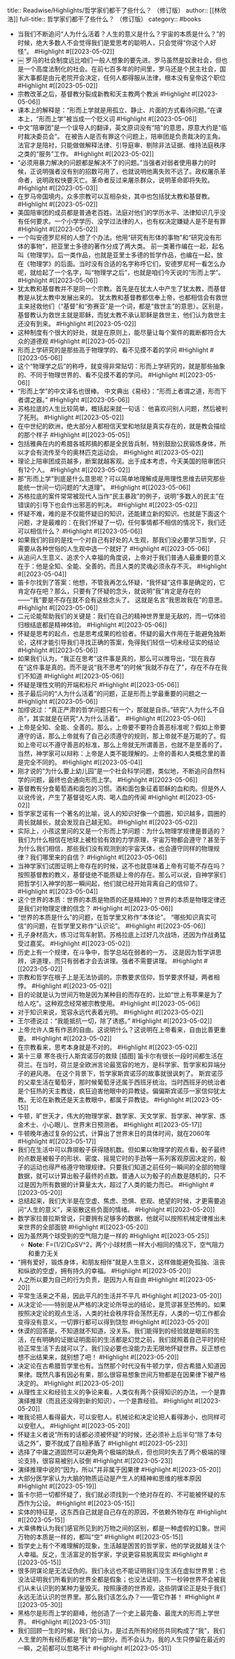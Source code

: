 title:: Readwise/Highlights/哲学家们都干了些什么？ （修订版）
author:: [[林欣浩]]
full-title:: 哲学家们都干了些什么？ （修订版）
category:: #books

- 当我们不断追问“人为什么活着？人生的意义是什么？宇宙的本质是什么？”的时候，绝大多数人不会觉得我们是爱思考的聪明人，只会觉得“你这个人好怪”。 #Highlight #[[2023-05-02]]
- ￼
  罗马的社会制度远比咱们一般人想象的要先进。罗马虽然是奴隶社会，但也是一个高度法制化的社会。在前七百多年的时间里，罗马还是个民主社会，国家大事都是由元老院开会决定，任何人都得服从法律，根本没有皇帝这个职位 #Highlight #[[2023-05-02]]
- 宗教改革之后，基督教分裂成新教和天主教两个教派 #Highlight #[[2023-05-06]]
- 课本上的解释是：“形而上学就是用孤立、静止、片面的方式看待问题。”在课本上，“形而上学”被当成一个贬义词 #Highlight #[[2023-05-06]]
- 中文“陪审团”是一个误导人的翻译，英文原词没有“陪”的意思，原意大约是“临时裁决委员会”。
  在被告人是否有罪这个问题上，陪审团是负责裁决的主角。法官才是陪衬，只能做做解释法律、引导庭审、剔除非法证据、维持法庭秩序之类的“服务”工作。 #Highlight #[[2023-05-02]]
- “必须用暴力解决的问题都是解决不了的问题。”当强者对弱者使用暴力的时候，正说明强者没有别的招数可用了，也就说明他离失败不远了。政权屠杀革命者，说明政权快要灭亡。革命者反过来屠杀群众，说明革命即将失败。 #Highlight #[[2023-05-03]]
- 在罗马帝国境内，众多宗教可以互相杂处，其中也包括犹太教和基督教。 #Highlight #[[2023-05-02]]
- 美国陪审团的成员都是普通老百姓。法庭对他们的学历水平、法律知识几乎没有任何要求。一个小学学历、没学过法律的人，也有权决定嫌疑人是不是有罪 #Highlight #[[2023-05-02]]
- 一个叫安德罗尼柯的人想了个办法。他用“研究有形体的事物”和“研究没有形体的事物”，把亚里士多德的著作分成了两大类。
  前一类著作编在一起，起名叫《物理学》。后一类作品，也就是亚里士多德的哲学作品，也编在一起，放在《物理学》的后面。当时没有合适的名字称呼它们，安德罗尼柯一看怎么办呢，就给起了一个名字，叫“物理学之后”，也就是咱们今天说的“形而上学”。 #Highlight #[[2023-05-06]]
- 犹太教和基督教并不是同一个宗教。首先是在犹太人中产生了犹太教，而基督教是从犹太教中发展出来的。
  犹太教和基督教都信奉上帝，也都相信会有救世主来拯救他们（“基督”和“弥赛亚”是一个词，都是“救世主”的意思）。区别是，基督教认为救世主就是耶稣，而犹太教不承认耶稣是救世主，他们认为救世主还没有到来。 #Highlight #[[2023-05-02]]
- 这种制度有个很大的好处，就是在原则上，能尽量让每个案件的裁断都符合大众的道德观 #Highlight #[[2023-05-02]]
- 形而上学研究的是那些高于物理学的、看不见摸不着的学问 #Highlight #[[2023-05-06]]
- 这个“物理学之后”的称呼，就变得非常贴切：形而上学研究的，就是那些抽象的、不同于物理世界的、看不见摸不着的学问。 #Highlight #[[2023-05-06]]
- “形而上学”的中文译名也很棒。
  中文典出《易经》：“形而上者谓之道，形而下者谓之器。” #Highlight #[[2023-05-06]]
- 苏格拉底的人生比较简单，概括起来就一句话：
  他喜欢问别人问题，然后被判了死刑。 #Highlight #[[2023-05-02]]
- 在中世纪的欧洲，绝大部分人都相信天堂和地狱是真实存在的，就是教会描绘的那个样子 #Highlight #[[2023-05-05]]
- 包括雅典在内的希腊各城邦搞的都是全民皆兵制，特别鼓励公民锻炼身体，所以才会有流传至今的奥林匹克运动会。 #Highlight #[[2023-05-02]]
- 理论上陪审团成员越多，断案就越客观。出于成本考虑，今天美国的陪审团只有12个人。 #Highlight #[[2023-05-02]]
- 那“形而上学”到底是什么意思呢？可以简单地理解成是用理性思维去研究那些能统一世间一切问题的“大道理”。 #Highlight #[[2023-05-06]]
- 苏格拉底的案件常常被现代人当作“民主暴政”的例子，说明“多数人的民主”在错误的引导下也会作出邪恶的判决。 #Highlight #[[2023-05-02]]
- 怀疑不难，难的是不仅能怀疑旧的知识，还能建立新的知识。也就是下面这个问题，才是最难的：在我们怀疑了一切，任何事情都不相信的情况下，我们还可以相信什么？ #Highlight #[[2023-05-06]]
- 如果我们的目的是找一个对自己有好处的人生观，那我们没必要学习哲学，只需要从各种世俗的人生观中选一个就好了 #Highlight #[[2023-05-06]]
- 从追问人生意义、追求个人幸福的角度说，上帝对于我们普通人最重要的意义在于：他是全知、全能、全善的。而且人类的灵魂必须永存不灭。 #Highlight #[[2023-05-04]]
- 笛卡尔找到了答案：他想，不管我再怎么怀疑，“我怀疑”这件事是确定的，它肯定存在吧？那么，只要有了怀疑的念头，就说明“我”肯定是存在的——“我”要是不存在就不会有这些念头了。
  这就是名言“我思故我在”的意思。 #Highlight #[[2023-05-06]]
- 二元论能帮助我们的关键是：我们在自己的精神世界里是无敌的，而一切体验归根结底都是精神体验。 #Highlight #[[2023-05-06]]
- 怀疑是思考的起点，也是思考成果的检验者。怀疑的最大作用在于能避免独断论，这样才能引导我们寻找正确的答案，免得我们轻信一切未经证实的结论 #Highlight #[[2023-05-06]]
- 如果我们认为，“我正在思考”这件事是真的，那么可以推导出，“现在我存在”这件事是真的。而不是说“我不思考”的时候“我就不存在了”，存在不存在我们不知道 #Highlight #[[2023-05-06]]
- 怀疑是理性文明的开端和标尺 #Highlight #[[2023-05-06]]
- 孩子最后问的“人为什么活着”的问题，正是形而上学最重要的问题之一 #Highlight #[[2023-05-06]]
- 加缪说过：“真正严肃的哲学问题只有一个，那就是自杀。”研究“人为什么不自杀”，其实就是在研究“人为什么活着”。 #Highlight #[[2023-05-06]]
- 上帝是全知、全能、全善的。那么，上帝要不要符合善恶标准呢？假如上帝要遵守的话，那么上帝就有了自己必须遵守的规则，那上帝就不是万能的了。假如上帝可以不遵守善恶的标准，那么上帝就无所谓善恶，也就不是至善的了。
  当然，神学家可以辩称：上帝是人类不能理解的。上帝的善和人类概念里的善是完全不同的。 #Highlight #[[2023-05-04]]
- 刚才说的“为什么要上幼儿园”是一个社会科学问题，类似地，不断追问自然科学的问题，最终也会通向形而上学。 #Highlight #[[2023-05-06]]
- 基督教有分食葡萄酒和面包的习惯。酒和面包象征着耶稣的血和肉。但是外人以讹传讹，产生了基督徒吃人肉、喝人血的传闻 #Highlight #[[2023-05-02]]
- 哲学家芝诺有一个著名的比喻，说人的知识好像一个圆圈，知识越多，圆圈的周长就越长，就会发现自己越无知。 #Highlight #[[2023-05-02]]
- 实际上，小孩这里问的又是一个形而上学问题：为什么物理学规律是普适的？我们为什么相信在地球上被检验有效的力学原理，宇宙万物都会遵守？甚至于为什么我们相信，那些我们没有观测到的宇宙天体，也会遵守同样的物理规律？我们哪里来的自信？ #Highlight #[[2023-05-06]]
- 当神学家们试图证明上帝存在的时候，这不也就意味着上帝有可能不存在吗？按照基督教的教义，基督徒绝不能质疑上帝的存在。那么可以说，自神学家们把哲学引入神学的那一瞬间起，他们就已经开始背离自己的信仰了。 #Highlight #[[2023-05-04]]
- 这个世界的本质：世界的本质是物质的还是精神的？世界的本质是物理定律还是我们对物理定律的信念？ #Highlight #[[2023-05-06]]
- “世界的本质是什么”的问题，在哲学里又称作“本体论”。
  “哪些知识真实可信”的问题，在哲学里又称作“认识论”。 #Highlight #[[2023-05-06]]
- 孔子身材高大，练习过驾车射箭。苏格拉底上过好几次战场，还因为作战勇猛受过嘉奖。 #Highlight #[[2023-05-02]]
- 历史上有一个规律，在斗争中，哲学总站在弱者的一方。
  这是因为哲学讲思辨，讲道理，而只有弱者才会去讲理。强者不需要讲理。 #Highlight #[[2023-05-02]]
- 宗教和哲学在根子上是无法协调的。宗教要求信仰，哲学要求怀疑，两者相悖。 #Highlight #[[2023-05-02]]
- 目的论就是认为世间万物是因为某种目的而存在的，比如“世上有苹果是为了给人吃”。这种观念经常被宗教使用。 #Highlight #[[2023-05-06]]
- 对于知识来说，宽容永远代表着光明。 #Highlight #[[2023-05-02]]
- 王尔德说过：“我能抵抗一切，除了诱惑。” #Highlight #[[2023-05-02]]
- 上帝允许人类有作恶的自由。这说明什么？这说明在上帝看来，自由比善更重要。 #Highlight #[[2023-05-02]]
- 在宗教看来，思考本身就是不对的。 #Highlight #[[2023-05-02]]
- 第十三章 寒冬夜行人斯宾诺莎的救赎
  [插图]
  笛卡尔有很长一段时间都生活在荷兰。在当时，荷兰是全欧洲言论最宽容的地方，是科学家、哲学家和异端分子的避风港。
  在这个背景下，哲学家斯宾诺莎的故事就很讽刺了。
  斯宾诺莎的父辈生活在葡萄牙，那时候葡萄牙还属于西班牙统治。当时西班牙的统治者是个狂热的天主教徒，疯狂迫害他眼中的异教徒。偏偏斯宾诺莎一家信仰犹太教。无论在新教还是天主教眼中，都属于异教徒。 #Highlight #[[2023-05-15]]
- 牛顿，旷世天才，伟大的物理学家、数学家、天文学家、哲学家、神学家、炼金术士、小心眼儿、世界末日预测者。 #Highlight #[[2023-05-17]]
- 牛顿晚年通过复杂的公式，计算出了世界末日的具体时间，就在2060年 #Highlight #[[2023-05-17]]
- 我们在生活中可以靠掷骰子获得随机数。但如果以物理学的观点看，骰子最终的点数是被骰子的形状、密度、摇晃它时的手劲等一系列客观原因决定的，骰子的运动也得严格遵守物理规律。只要我们知道之前任何一瞬间的全部的物理数据，就可以计算出骰子最终的点数。普通人以为骰子的点数是随机的，只不过是因为所有数据的计算量太大，超过了人类的能力而已。 #Highlight #[[2023-05-20]]
- 总结起来，我们大半是在空虚、焦虑、恐惧、悲观、绝望的时候，才更需要追问“人生的意义”，来驱散这些负面的情绪。 #Highlight #[[2023-05-20]]
- 数学家拉普拉斯曾说，只要拥有足够多的数据，他就可以按照机械定律推出未来世界的全部面貌 #Highlight #[[2023-05-20]]
- 因为虽然两个球受到的空气阻力是一样的 #Highlight #[[2023-05-25]]
	- **Note**: F=(1/2)CρSV^2，两个小球材质一样大小相同的情况下，空气阻力和重力无关
- “拥有爱好，锻炼身体，和朋友相伴”就是人生意义，这样做能避免孤独、沮丧和纵欲的空虚，拥有持久的幸福。 #Highlight #[[2023-05-20]]
- 人之所以要为自己的行为负责，是因为人有自由 #Highlight #[[2023-05-20]]
- 平常生活来之不易，因此平凡的生活并不平凡 #Highlight #[[2023-05-20]]
- 从决定论——特别是从严格的决定论所导出的结论，是荒谬甚至恐怖的。如果按照决定论的观点生活，人类的社会秩序将会荡然无存，人类的一切工作都会变得没有意义，一切罪行都可以得到饶恕 #Highlight #[[2023-05-20]]
- 休谟的回答是，不知道就不知道，没关系。我们能得到的经验就是眼前的生活，在有明确的证据证明面前的生活都是幻觉之前，我们就照着自己平时的经验正常生活下去就可以了。我们没必要也没能力去无限地怀疑世界。反正想也想不出结果来，就别想了吧！ #Highlight #[[2023-05-20]]
- 决定论在古希腊哲学里也有。当然那个时代没有牛顿力学，但古希腊人知道因果律。既然凡事有因必有果，那么很容易想象世间万物都是在因果律下被严格决定的。 #Highlight #[[2023-05-20]]
- 从理性主义和经验主义的争论来看，人类仅有两个获得知识的办法，一个是靠演绎推理（而且还没得到新的知识），一个是靠经验。 #Highlight #[[2023-05-20]]
- 唯我论把人看得最大，可以安慰人。机械论和决定论把人看得渺小，也同样可以安慰人。 #Highlight #[[2023-05-20]]
- 怀疑主义者说“所有的话都必须被怀疑”的时候，还必须补上后半句“除了本句话之外”，要不就成了自相矛盾了 #Highlight #[[2023-05-23]]
- 选择了中庸之道固然可以避免两个极端的缺点，但也同时失去了两个极端的理论支持，很容易被别人驳倒 #Highlight #[[2023-05-23]]
- 演绎推理中说的“因为，所以”并非属于因果律 #Highlight #[[2023-05-20]]
- 大部分医学家认为大脑的物质运动是产生人的精神和思维的根本原因 #Highlight #[[2023-05-19]]
- 笛卡尔把一切都怀疑了，我们就必须找到一个绝对存在的、不可能被怀疑的东西作为公设。 #Highlight #[[2023-05-15]]
- 实体的特征是，这东西自己就是自己存在的原因，不依赖外物存在 #Highlight #[[2023-05-15]]
- 大乘佛教认为我们感官所见到的万物之间的区别，都是一种虚假的幻象。世间万物的本质是一样的，都叫“空” #Highlight #[[2023-05-15]]
- 哲学史上有个不难理解的现象，生活越是困苦的哲学家，他的学说就越关注个人幸福。反之，生活富足的哲学家，学说更容易脱离现实 #Highlight #[[2023-05-15]]
- 很多阴谋论是无法证伪的。我们永远也不能证明我们没生活在虚拟世界里；也没法证明我们所看到的世界全都是假象；也没法证明，下一秒钟世界不会被我们从未认识到的某种力量毁灭。按照康德的世界观，这些阴谋论正是处于我们永远无法认识的世界里。那么我们该怎么办？——管它作甚！ #Highlight #[[2023-05-30]]
- 黑格尔是形而上学的巅峰，他创造了一个史上最完备、最庞大的形而上学世界。 #Highlight #[[2023-05-31]]
- 我们回顾一生的时候，我们会认为，是过去所有的经历共同构成了“我”，我们人生里的所有经历都是“我”的一部分。而不会认为，我的人生只停留在最近的一瞬，之前都可以忽略不计 #Highlight #[[2023-05-31]]